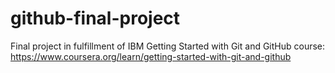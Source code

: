 # github-final-project
Final project in fulfillment of IBM Getting Started with Git and GitHub course: https://www.coursera.org/learn/getting-started-with-git-and-github
